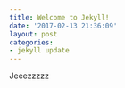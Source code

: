 ```yaml
---
title: Welcome to Jekyll!
date: '2017-02-13 21:36:09'
layout: post
categories:
- jekyll update
---
```

Jeeezzzzz